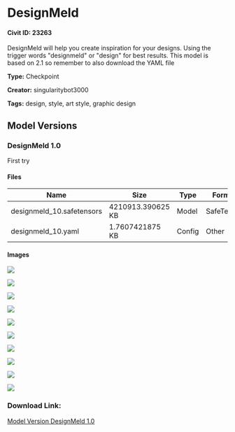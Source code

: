# DesignMeld

#### Civit ID: 23263

<p>DesignMeld will help you create inspiration for your designs. Using the trigger words "designmeld" or "design" for best results. This model is based on 2.1 so remember to also download the YAML file</p>

**Type:** Checkpoint

**Creator:** singularitybot3000

**Tags:** design, style, art style, graphic design

## Model Versions

### DesignMeld 1.0

<p>First try</p>

#### Files

| Name | Size | Type | Format | Download Url | AutoV1 | AutoV2 | SHA256 | CRC32 | BLAKE3 |
| --- | --- | --- | --- | --- | --- | --- | --- | --- | --- |
| designmeld_10.safetensors | 4210913.390625 KB | Model | SafeTensor | https://civitai.com/api/download/models/27783 | 4E7736B5 | D278930250 | D278930250C89D8E6A63B238593C395CCD55E3552EC8A6EBE536FD8EFDB8DC8F | 52BC8409 | 403EF668F77E02C7347BDF261E16C7875783D5BD7F3D103F0464F43C3A77A4BD |
| designmeld_10.yaml | 1.7607421875 KB | Config | Other | https://civitai.com/api/download/models/27783?type=Config&format=Other | - | E72DF0F480 | E72DF0F48052E1F0A7FEAF974B4565A5632ACE2F994474FE82C2962CE46CABAE | 7E8852D9 | 27FF423F6EA951F149154DD835CD407E65DB7493B9AA8F4CB009C2FC41306009 |

#### Images

<p><img src="https://image.civitai.com/xG1nkqKTMzGDvpLrqFT7WA/72bf5f71-1e50-45aa-ad2e-53122489dc00/width=450/311982.jpeg" /></p>

<p><img src="https://image.civitai.com/xG1nkqKTMzGDvpLrqFT7WA/0e697f82-0427-4f26-a88f-db980a6d6f00/width=450/311981.jpeg" /></p>

<p><img src="https://image.civitai.com/xG1nkqKTMzGDvpLrqFT7WA/52ba1fe5-9968-44c9-e2a1-9e8275b25400/width=450/311980.jpeg" /></p>

<p><img src="https://image.civitai.com/xG1nkqKTMzGDvpLrqFT7WA/b4e43e72-f874-4c85-294e-6b189e3ba200/width=450/311979.jpeg" /></p>

<p><img src="https://image.civitai.com/xG1nkqKTMzGDvpLrqFT7WA/00efae2d-6604-4a02-e659-60fa6056ed00/width=450/311965.jpeg" /></p>

<p><img src="https://image.civitai.com/xG1nkqKTMzGDvpLrqFT7WA/1706dd55-551e-411f-47c2-335a45a88d00/width=450/311978.jpeg" /></p>

<p><img src="https://image.civitai.com/xG1nkqKTMzGDvpLrqFT7WA/d2690ecd-9c33-489e-2381-f93a898d1d00/width=450/311977.jpeg" /></p>

<p><img src="https://image.civitai.com/xG1nkqKTMzGDvpLrqFT7WA/705171d0-5ac5-49e7-a98f-db12acb3bf00/width=450/311976.jpeg" /></p>

<p><img src="https://image.civitai.com/xG1nkqKTMzGDvpLrqFT7WA/08d6840c-6bef-412e-d33f-35c9c3164900/width=450/311975.jpeg" /></p>

<p><img src="https://image.civitai.com/xG1nkqKTMzGDvpLrqFT7WA/032a5890-fd0f-4e98-db2e-cd056f9ffc00/width=450/311974.jpeg" /></p>

### Download Link:

[Model Version DesignMeld 1.0](https://civitai.com/api/download/models/27783)

